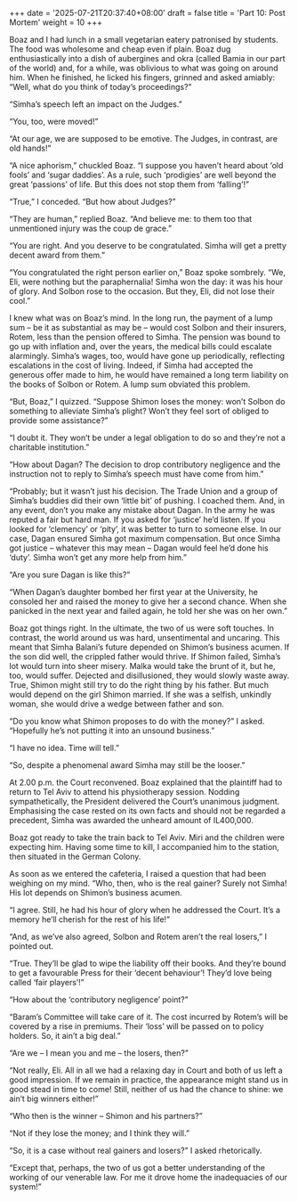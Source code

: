 +++
date = '2025-07-21T20:37:40+08:00'
draft = false
title = 'Part 10: Post Mortem'
weight = 10
+++

Boaz  and I had lunch in a small vegetarian eatery patronised by students. The food was wholesome and cheap even if plain. Boaz dug enthusiastically into a dish of aubergines and okra  (called Bamia in our part of the world) and, for a while, was oblivious to what was going on  around him. When he finished, he licked his fingers, grinned and asked amiably: “Well, what do you think of today’s proceedings?”

“Simha’s speech left an impact on the Judges.”

“You, too, were moved!”

“At our age, we are supposed to be emotive. The Judges, in contrast, are old hands!”

“A nice aphorism,” chuckled Boaz. “I suppose you haven’t heard about ‘old fools’ and ‘sugar daddies’. As a rule, such ‘prodigies’ are well beyond the great ‘passions’ of life. But this does not stop them from ‘falling’!”

“True,” I conceded. “But how about Judges?”

“They are human,” replied Boaz. “And believe me: to them too  that unmentioned injury was the coup de grace.”

“You are right.  And you deserve to be congratulated. Simha will get a pretty decent award from them.”

“You congratulated the right person earlier on,” Boaz spoke sombrely. “We, Eli, were nothing but the paraphernalia! Simha won the day: it was his hour of glory. And Solbon rose to the occasion. But they, Eli, did not lose their cool.”

I knew what was on Boaz’s mind. In the long run,  the payment of a lump sum – be it as substantial  as may be – would cost Solbon and their insurers, Rotem, less than the  pension offered to Simha. The pension was bound to go up with inflation and, over the years, the medical bills could escalate alarmingly. Simha’s wages, too, would have gone up periodically, reflecting escalations in the cost of living. Indeed, if Simha had accepted the generous offer made to him, he would have remained a long term liability on the books of Solbon or Rotem. A lump sum obviated this problem.

“But, Boaz,” I quizzed. “Suppose Shimon loses the money: won’t Solbon do something to alleviate Simha’s plight? Won’t they feel sort of obliged to provide some assistance?”

“I doubt it. They won’t be under a legal obligation to do so and they’re not a charitable institution.”

“How about Dagan? The decision to drop contributory negligence and the instruction not to reply to Simha’s speech must have come from him.”

“Probably; but it wasn’t just his decision. The Trade Union and a group of Simha’s buddies did their own ‘little bit’ of pushing. I coached them. And, in any event, don’t you make any mistake about Dagan. In the army he was reputed a fair but hard man. If you asked for ‘justice’ he’d listen. If you looked for ‘clemency’ or ‘pity’, it was better to turn to someone else. In our case, Dagan ensured Simha got maximum compensation. But once Simha got justice – whatever this may mean – Dagan would feel he’d done his ‘duty’. Simha won’t get any more help from him.”

“Are you sure Dagan is like this?”

“When Dagan’s daughter bombed her first year at the University, he consoled her and raised the money to give her a second chance. When she panicked in the next year and failed again, he told her she was on her own.”   

Boaz got things right. In the ultimate, the two of us were soft touches. In contrast, the world around us was hard, unsentimental and uncaring. This meant that Simha Balani’s future depended on Shimon’s business acumen. If the son did well, the crippled father would thrive. If Shimon failed, Simha’s lot would turn into sheer misery.  Malka would take the brunt of it, but he, too, would suffer. Dejected and disillusioned, they would slowly waste away. True, Shimon might still try to do the right thing by his father. But much would depend on the girl Shimon married. If she was a selfish, unkindly woman, she would drive a wedge between father and son. 

“Do you know what Shimon proposes to do with the money?” I asked. “Hopefully he’s not putting it into an unsound business.”

“I have no idea. Time will tell.”

“So, despite a phenomenal award Simha may still be the looser.”


At 2.00 p.m.  the Court reconvened. Boaz explained that the plaintiff had to return to Tel Aviv to attend his physiotherapy session. Nodding sympathetically, the President delivered the Court’s unanimous judgment. Emphasising the case rested on its own facts and should not be regarded a precedent, Simha was awarded the unheard  amount of IL400,000.

Boaz got ready to take the train back to Tel Aviv. Miri and the children were expecting him. Having some time to kill, I accompanied him to the station, then situated in the German Colony.  

As soon as we entered the cafeteria, I raised a question that had been weighing on my mind. “Who, then, who is the real gainer? Surely not Simha! His lot depends on Shimon’s business acumen. 

“I agree. Still, he had his hour of glory when he addressed the Court. It’s a memory he’ll cherish for the rest of his life!”

“And, as we’ve also agreed, Solbon and Rotem aren’t the real losers,” I pointed out.

“True. They’ll be glad to wipe the liability off their books. And they’re bound to get a favourable Press for their ‘decent behaviour’! They’d love being called ‘fair players’!”

“How about the ‘contributory negligence’ point?”

“Baram’s Committee will take care of it. The cost incurred by Rotem’s will be covered  by a rise in premiums. Their ‘loss’ will be passed on to policy holders. So, it ain’t a big deal.”

“Are we – I mean you and me – the losers, then?”

“Not really, Eli. All in all we had a relaxing day in Court and both of us left a good impression. If we remain in practice, the appearance might stand us in good stead in time to come! Still, neither of us had the chance to shine:  we ain’t big winners either!”

“Who then is the winner – Shimon and his partners?”

“Not if they lose the money; and I think they will.”

“So, it is a case without real gainers  and losers?” I asked rhetorically. 

“Except that, perhaps, the two of us got a better understanding of the working of our venerable law. For me it drove home the inadequacies of our system!” 
